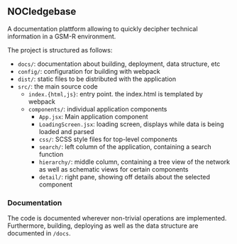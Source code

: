 ## NOCledgebase

A documentation plattform allowing to quickly decipher technical information in a GSM-R environment.

The project is structured as follows:

- `docs/`: documentation about building, deployment, data structure, etc
- `config/`: configuration for building with webpack
- `dist/`: static files to be distributed with the application
- `src/`: the main source code
  - `index.{html,js}`: entry point. the index.html is templated by webpack
  - `components/`: individual application components
    - `App.jsx`: Main application component
    - `LoadingScreen.jsx`: loading screen, displays while data is being loaded and parsed
    - `css/`: SCSS style files for top-level components
    - `search/`: left column of the application, containing a search function
    - `hierarchy/`: middle column, containing a tree view of the network as well as schematic views for certain components
    - `detail/`: right pane, showing off details about the selected component

### Documentation
The code is documented wherever non-trivial operations are implemented. Furthermore, building, deploying as well as the data structure are documented in `/docs`.
